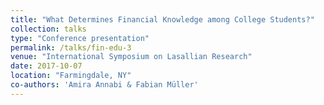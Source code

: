 ```yaml
---
title: "What Determines Financial Knowledge among College Students?"
collection: talks
type: "Conference presentation"
permalink: /talks/fin-edu-3
venue: "International Symposium on Lasallian Research"
date: 2017-10-07
location: "Farmingdale, NY"
co-authors: 'Amira Annabi & Fabian Müller'
---
```



